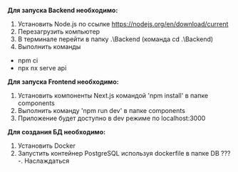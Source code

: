 **Для запуска Backend необходимо:** 
1. Установить Node.js по ссылке https://nodejs.org/en/download/current
2. Перезагрузить компьютер
3. В терминале перейти в папку .\Backend (команда cd .\Backend)
4. Выполнить команды
- npm ci
- npx nx serve api

**Для запуска Frontend необходимо:**
1. Установить компоненты Next.js командой 'npm install' в папке components
2. Выполнить команду 'npm run dev' в папке components
3. Приложение будет доступно в dev режиме по localhost:3000

**Для создания БД необходимо:**
1. Установить Docker
2. Запустить контейнер PostgreSQL используя dockerfile в папке DB
???
-. Наслаждаться